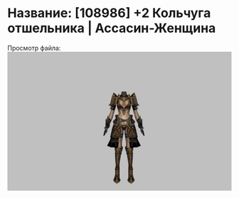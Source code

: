 # Название: [108986] +2 Кольчуга отшельника | Ассасин-Женщина

Просмотр файла:
![p070033.png](p070033.png)